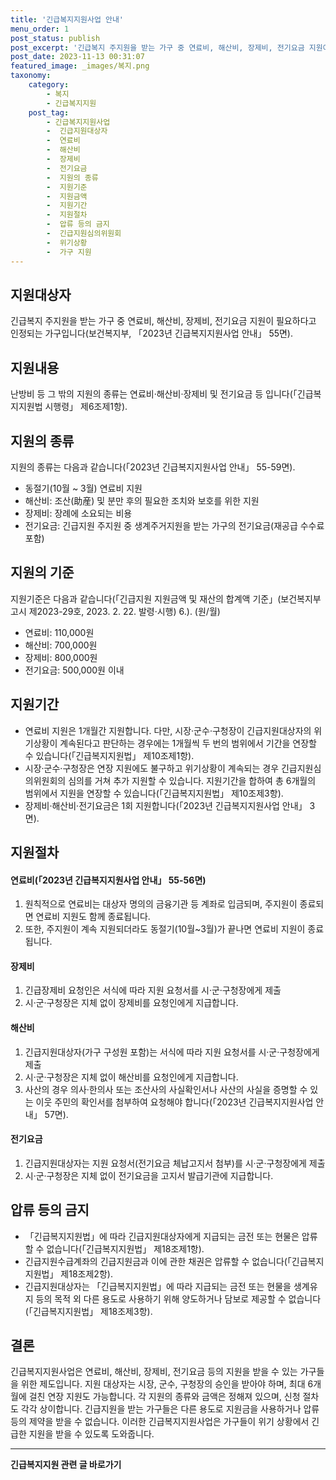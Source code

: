 ```yaml
---
title: '긴급복지지원사업 안내'
menu_order: 1
post_status: publish
post_excerpt: '긴급복지 주지원을 받는 가구 중 연료비, 해산비, 장제비, 전기요금 지원이 필요하다고 인정되는 가구입니다 보건복지부,  2023년 긴급복지지원사업 안내  55면 .'
post_date: 2023-11-13 00:31:07
featured_image: _images/복지.png
taxonomy:
    category:
        - 복지
        - 긴급복지지원
    post_tag:
        - 긴급복지지원사업
        -  긴급지원대상자
        -  연료비
        -  해산비
        -  장제비
        -  전기요금
        -  지원의 종류
        -  지원기준
        -  지원금액
        -  지원기간
        -  지원절차
        -  압류 등의 금지
        -  긴급지원심의위원회
        -  위기상황
        -  가구 지원
---
```



## 지원대상자
긴급복지 주지원을 받는 가구 중 연료비, 해산비, 장제비, 전기요금 지원이 필요하다고 인정되는 가구입니다(보건복지부, 「2023년 긴급복지지원사업 안내」 55면).

## 지원내용
난방비 등 그 밖의 지원의 종류는 연료비·해산비·장제비 및 전기요금 등 입니다(「긴급복지지원법 시행령」 제6조제1항).

## 지원의 종류
지원의 종류는 다음과 같습니다(「2023년 긴급복지지원사업 안내」 55-59면).
- 동절기(10월 ~ 3월) 연료비 지원
- 해산비: 조산(助産) 및 분만 후의 필요한 조치와 보호를 위한 지원
- 장제비: 장례에 소요되는 비용
- 전기요금: 긴급지원 주지원 중 생계주거지원을 받는 가구의 전기요금(재공급 수수료 포함)

## 지원의 기준
지원기준은 다음과 같습니다(「긴급지원 지원금액 및 재산의 합계액 기준」(보건복지부고시 제2023-29호, 2023. 2. 22. 발령·시행) 6.).
(원/월)

- 연료비: 110,000원
- 해산비: 700,000원
- 장제비: 800,000원
- 전기요금: 500,000원 이내

## 지원기간
- 연료비 지원은 1개월간 지원합니다. 다만, 시장·군수·구청장이 긴급지원대상자의 위기상황이 계속된다고 판단하는 경우에는 1개월씩 두 번의 범위에서 기간을 연장할 수 있습니다(「긴급복지지원법」 제10조제1항).
- 시장·군수·구청장은 연장 지원에도 불구하고 위기상황이 계속되는 경우 긴급지원심의위원회의 심의를 거쳐 추가 지원할 수 있습니다. 지원기간을 합하여 총 6개월의 범위에서 지원을 연장할 수 있습니다(「긴급복지지원법」 제10조제3항).
- 장제비·해산비·전기요금은 1회 지원합니다(「2023년 긴급복지지원사업 안내」 3면).

## 지원절차
#### 연료비(「2023년 긴급복지지원사업 안내」 55-56면)
1. 원칙적으로 연료비는 대상자 명의의 금융기관 등 계좌로 입금되며, 주지원이 종료되면 연료비 지원도 함께 종료됩니다.
2. 또한, 주지원이 계속 지원되더라도 동절기(10월~3월)가 끝나면 연료비 지원이 종료됩니다.

#### 장제비
1. 긴급장제비 요청인은 서식에 따라 지원 요청서를 시·군·구청장에게 제출
2. 시·군·구청장은 지체 없이 장제비를 요청인에게 지급합니다.

#### 해산비
1. 긴급지원대상자(가구 구성원 포함)는 서식에 따라 지원 요청서를 시·군·구청장에게 제출
2. 시·군·구청장은 지체 없이 해산비를 요청인에게 지급합니다.
3. 사산의 경우 의사·한의사 또는 조산사의 사실확인서나 사산의 사실을 증명할 수 있는 이웃 주민의 확인서를 첨부하여 요청해야 합니다(「2023년 긴급복지지원사업 안내」 57면).

#### 전기요금
1. 긴급지원대상자는 지원 요청서(전기요금 체납고지서 첨부)를 시·군·구청장에게 제출
2. 시·군·구청장은 지체 없이 전기요금을 고지서 발급기관에 지급합니다.

## 압류 등의 금지
- 「긴급복지지원법」에 따라 긴급지원대상자에게 지급되는 금전 또는 현물은 압류할 수 없습니다(「긴급복지지원법」 제18조제1항).
- 긴급지원수급계좌의 긴급지원금과 이에 관한 채권은 압류할 수 없습니다(「긴급복지지원법」 제18조제2항).
- 긴급지원대상자는 「긴급복지지원법」에 따라 지급되는 금전 또는 현물을 생계유지 등의 목적 외 다른 용도로 사용하기 위해 양도하거나 담보로 제공할 수 없습니다(「긴급복지지원법」 제18조제3항).

## 결론
긴급복지지원사업은 연료비, 해산비, 장제비, 전기요금 등의 지원을 받을 수 있는 가구들을 위한 제도입니다. 지원 대상자는 시장, 군수, 구청장의 승인을 받아야 하며, 최대 6개월에 걸친 연장 지원도 가능합니다. 각 지원의 종류와 금액은 정해져 있으며, 신청 절차도 각각 상이합니다. 긴급지원을 받는 가구들은 다른 용도로 지원금을 사용하거나 압류 등의 제약을 받을 수 없습니다. 이러한 긴급복지지원사업은 가구들이 위기 상황에서 긴급한 지원을 받을 수 있도록 도와줍니다.
<!-- wp:separator -->
<hr class="wp-block-separator has-alpha-channel-opacity"/>
<!-- /wp:separator -->

<!-- wp:group {"backgroundColor":"base","layout":{"type":"constrained"}} -->
<div class="wp-block-group has-base-background-color has-background"><!-- wp:paragraph {"align":"center","fontSize":"medium"} -->
<p class="has-text-align-center has-large-font-size"><strong>긴급복지지원 관련 글 바로가기</strong></p>
<!-- /wp:paragraph -->


<!-- wp:latest-posts
{"categories":[{"id":15519,"count":19,"description":"","link":"https://uknowlaw.com/category/%ea%b8%b4%ea%b8%89%eb%b3%b5%ec%a7%80%ec%a7%80%ec%9b%90/","name":"긴급복지지원","slug":"긴급복지지원","taxonomy":"category","parent":0,"meta":[],"_links":{"self":[{"href":"https://uknowlaw.com/wp-json/wp/v2/categories/15519"}],"collection":[{"href":"https://uknowlaw.com/wp-json/wp/v2/categories"}],"about":[{"href":"https://uknowlaw.com/wp-json/wp/v2/taxonomies/category"}],"wp:post_type":[{"href":"https://uknowlaw.com/wp-json/wp/v2/posts?categories=15519"}],"curies":[{"name":"wp","href":"https://api.w.org/{rel}","templated":true}]}}],"postsToShow":100,"excerptLength":28,"postLayout":"grid","columns":2,"featuredImageAlign":"left","featuredImageSizeSlug":"large","fontSize":"small"} /--></div>
<!-- /wp:group -->